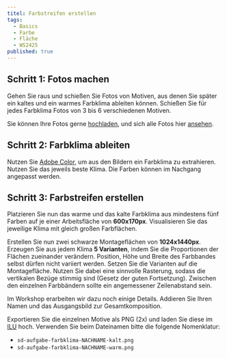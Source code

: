 ```yaml
---
titel: Farbstreifen erstellen
tags: 
  - Basics
  - Farbe
  - Fläche
  - WS2425
published: true
---
```


## Schritt 1: Fotos machen

Gehen Sie raus und schießen Sie Fotos von Motiven, aus denen Sie später ein kaltes und ein warmes Farbklima ableiten können. Schießen Sie für jedes Farbklima Fotos von 3 bis 6 verschiedenen Motiven.

Sie können Ihre Fotos gerne [hochladen](https://th-koeln.sciebo.de/s/bVNKhk77ek5VCCB), und sich alle Fotos hier [ansehen](https://th-koeln.sciebo.de/s/0ylgGBsLsf9qr5R).

## Schritt 2: Farbklima ableiten
Nutzen Sie [Adobe Color](https://color.adobe.com/de/create/image), um aus den Bildern ein Farbklima zu extrahieren. Nutzen Sie das jeweils beste Klima. Die Farben können im Nachgang angepasst werden.

## Schritt 3: Farbstreifen erstellen

Platzieren Sie nun das warme und das kalte Farbklima aus mindestens fünf Farben auf je einer Arbeitsfläche von **600x170px**. Visualisieren Sie das jeweilige Klima mit gleich großen Farbflächen.

Erstellen Sie nun zwei schwarze Montageflächen von **1024x1440px**. Erzeugen Sie aus jedem Klima **5 Varianten**, indem Sie die Proportionen der Flächen zueinander verändern. Position, Höhe und Breite des Farbbandes selbst dürfen nicht variiert werden. Setzen Sie die Varianten auf die Montagefläche. Nutzen Sie dabei eine sinnvolle Rasterung, sodass die vertikalen Bezüge stimmig sind (Gesetz der guten Fortsetzung). Zwischen den einzelnen Farbbändern sollte ein angemessener Zeilenabstand sein.

Im Workshop erarbeiten wir dazu noch einige Details. Addieren Sie Ihren Namen und das Ausgangsbild zur Gesamtkomposition.

Exportieren Sie die einzelnen Motive als PNG (2x) und laden Sie diese im [ILU](https://ilu.th-koeln.de/ilias.php?baseClass=ilexercisehandlergui&cmdNode=cw:nq&cmdClass=ilObjExerciseGUI&cmd=showOverview&ref_id=679319&mode=ongoing&from_overview=1) hoch. Verwenden Sie beim Dateinamen bitte die folgende Nomenklatur: 

- ```sd-aufgabe-farbklima-NACHNAME-kalt.png```
- ```sd-aufgabe-farbklima-NACHNAME-warm.png```

